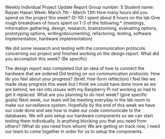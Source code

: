 Weekly Individual Project Update Report
Group number: 5
Student name: Raiyan Hasan
Week: March 7th - March 13th
How many hours did you spend on the project this week? (0-10)
I spent about 8 hours on the lab
Give rough breakdown of hours spent on 1-3 of the following:* (meetings, information gathering, design, research, brainstorming, evaluating options, prototyping options, writing/documenting, refactoring, testing, software implementation, hardware implementation)

We did some research and testing with the communication protocols concerning our project and finished working on the design report.
What did you accomplish this week? (Be specific)

The design report was completed 
Got an idea of how to connect the hardware that we ordered
Did testing on our communication protocols.
How do you feel about your progress? (brief, free-form reflection)
I feel like we made okay progress this week but I think we could have done more as we are behind, we ran into issues with my Raspberry Pi not working so had to get it replaced.
What are you planning to do next week? (give specific goals)
Next week, our team will be meeting everyday in the lab room to make our surveillance system.
Hopefully by the end of this week we have our code done and see how to make our code communicate to the databases. We will aslo setup our hardware components so we can start testing them individually.
Is anything blocking you that you need from others? (What do you need from whom)
We are getting on track now, I need our team to come together in order for us to setup the components.
